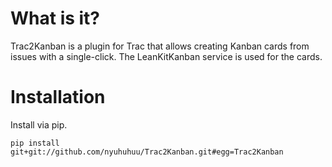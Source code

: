 # What is it?

Trac2Kanban is a plugin for Trac that allows creating Kanban cards from issues with a single-click.
The LeanKitKanban service is used for the cards.

# Installation

Install via pip.

    pip install git+git://github.com/nyuhuhuu/Trac2Kanban.git#egg=Trac2Kanban

